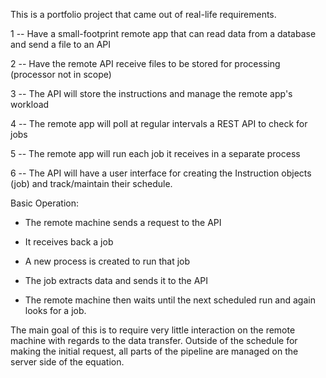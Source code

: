 This is a portfolio project that came out of real-life requirements.

1 -- Have a small-footprint remote app that can read data from a database and send a file to an API

2 -- Have the remote API receive files to be stored for processing (processor not in scope)

3 -- The API will store the instructions and manage the remote app's workload

4 -- The remote app will poll at regular intervals a REST API to check for jobs

5 -- The remote app will run each job it receives in a separate process

6 -- The API will have a user interface for creating the Instruction objects (job) and track/maintain their schedule.


Basic Operation:

- The remote machine sends a request to the API

- It receives back a job

- A new process is created to run that job

- The job extracts data and sends it to the API

- The remote machine then waits until the next scheduled run and again looks for a job.


The main goal of this is to require very little interaction on the remote machine with regards to the data transfer. Outside of the schedule for making the initial request, all parts of the pipeline are managed on the server side of the equation.